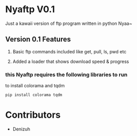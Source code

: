 # Nyaftp V0.1 
Just a kawaii version of ftp program written in python Nyaa~

## Version 0.1 Features

1. Basic ftp commands included like get, pull, ls, pwd etc

2. Added a loader that shows download speed & progress 


### this Nyaftp requires the following libraries to run
to install colorama and tqdm
```
pip install colorama tqdm
```

# Contributors

* Denizuh
